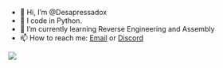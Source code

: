 - 👋 Hi, I’m @Desapressadox
- 👀 I code in Python.
- 🌱 I’m currently learning Reverse Engineering and Assembly
- 📫 How to reach me: [Email](mailto:desapressado@ctemplar.com) or [Discord](https://discord.com/users/646783301020942337)
<img src="https://discord.c99.nl/widget/theme-4/646783301020942337.png">
